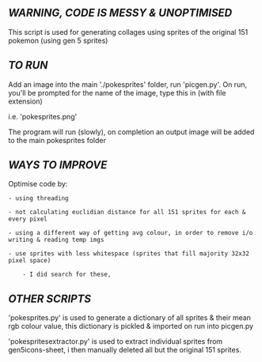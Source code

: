 *WARNING, CODE IS MESSY & UNOPTIMISED* 
-------------------------------------------------------------------------------------------------------------------------------------

This script is used for generating collages using sprites of the original 151 pokemon (using gen 5 sprites)

*TO RUN*
-------------------------------------------------------------------------------------------------------------------------------------

Add an image into the main './pokesprites' folder, run 'picgen.py'.
On run, you'll be prompted for the name of the image, type this in (with file extension)

i.e.
    'pokesprites.png'

The program will run (slowly), on completion an output image will be added to the main pokesprites folder


*WAYS TO IMPROVE*
-------------------------------------------------------------------------------------------------------------------------------------

Optimise code by:

    - using threading

    - not calculating euclidian distance for all 151 sprites for each & every pixel

    - using a different way of getting avg colour, in order to remove i/o writing & reading temp imgs

    - use sprites with less whitespace (sprites that fill majority 32x32 pixel space)
    
        - I did search for these, 


*OTHER SCRIPTS*
-------------------------------------------------------------------------------------------------------------------------------------

'pokesprites.py' is used to generate a dictionary of all sprites & their mean rgb colour value, this dictionary is pickled & imported on run into picgen.py

'pokespritesextractor.py' is used to extract individual sprites from gen5icons-sheet, i then manually deleted all but the original 151 sprites.
